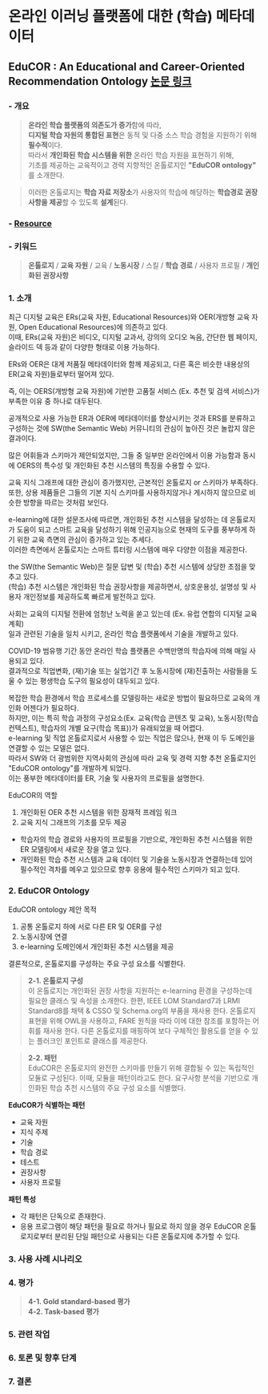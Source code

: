 # 온라인 이러닝 플랫폼에 대한 (학습) 메타데이터

## EduCOR : An Educational and Career-Oriented Recommendation Ontology **[논문 링크](https://arxiv.org/abs/2107.05522)**

### - 개요
> **온라인 학습 플랫폼의 의존도가 증가**함에 따라,   
> **디지털 학습 자원의 통합된 표현**은 동적 및 다중 소스 학습 경험을 지원하기 위해 **필수적**이다.   
> 따라서 **개인화된 학습 시스템을 위한** 온라인 학습 자원을 표현하기 위해,   
> 기초를 제공하는 교육적이고 경력 지향적인 온톨로지인 **"EduCOR ontology"** 를 소개한다.
   
> 이러한 온톨로지는 **학습 자료 저장소**가 사용자의 학습에 해당하는 **학습경로 권장사항을 제공**할 수 있도록 **설계**된다.

### - [Resource](https://tibonto.github.io/educor/)
### - 키워드
> **온톨로지** / **교육 자원** / 교육 / **노동시장** / 스킬 / **학습 경로** / 사용자 프로필 / **개인화된 권장사항**

### 1. 소개
최근 디지털 교육은 ERs(교육 자원, Educational Resources)와 OER(개방형 교육 자원, Open Educational Resources)에 의존하고 있다.   
이때, ERs(교육 자원)은 비디오, 디지털 교과서, 강의의 오디오 녹음, 간단한 웹 페이지, 슬라이드 덱 등과 같이 다양한 형태로 이용 가능하다.   

ERs와 OER은 대게 저품질 메타데이터와 함께 제공되고, 다른 혹은 비슷한 내용상의 ER(교육 자원)들로부터 떨어져 있다.   

즉, 이는 OERS(개방형 교육 자원)에 기반한 고품질 서비스 (Ex. 추천 및 검색 서비스)가 부족한 이유 중 하나로 대두된다.   

공개적으로 사용 가능한 ER과 OER에 메타데이터를 향상시키는 것과 ERS를 분류하고 구성하는 것에 SW(the Semantic Web) 커뮤니티의 관심이 높아진 것은 놀랍지 않은 결과이다.   

많은 어휘들과 스키마가 제안되었지만, 그들 중 일부만 온라인에서 이용 가능함과 동시에 OERS의 특수성 및 개인화된 추천 시스템의 특징을 수용할 수 있다.   

교육 지식 그래프에 대한 관심이 증가했지만, 근본적인 온톨로지 or 스키마가 부족하다.   
또한, 상용 제품들은 그들의 기본 지식 스키마를 사용하지않거나 게시하지 않으므로 비슷한 방향을 따르는 것처럼 보인다. 

e-learning에 대한 설문조사에 따르면, 개인화된 추천 시스템을 달성하는 데 온톨로지가 도움이 되고
스마트 교육을 달성하기 위해 인공지능으로 현재의 도구를 풍부하게 하기 위한 교육 측면의 관심이 증가하고 있는 추세다.   
이러한 측면에서 온톨로지는 스마트 튜터링 시스템에 매우 다양한 이점을 제공한다.   

the SW(the Semantic Web)은 질문 답변 및 (학습) 추천 시스템에 상당한 초점을 맞추고 있다.  
(학습) 추천 시스템은 개인화된 학습 권장사항을 제공하면서, 상호운용성, 설명성 및 사용자 개인정보를 제공하도록 빠르게 발전하고 있다.   

사회는 교육의 디지털 전환에 엄청난 노력을 쏟고 있는데 (Ex. 유럽 연합의 디지털 교육 계획)   
일과 관련된 기술을 일치 시키고, 온라인 학습 플랫폼에서 기술을 개발하고 있다.   

COVID-19 범유행 기간 동안 온라인 학습 플랫폼은 수백만명의 학습자에 의해 매일 사용되고 있다.   
결과적으로 직업변화, (재)기술 또는 실업기간 후 노동시장에 (재)진출하는 사람들을 도울 수 있는 평생학습 도구의 필요성이 대두되고 있다.   

복잡한 학습 환경에서 학습 프로세스를 모델링하는 새로운 방법이 필요하므로 교육의 개인화 어젠다가 필요하다.  
하지만, 이는 특히 학습 과정의 구성요소(Ex. 교육(학습 콘텐츠 및 교육), 노동시장(학습 컨텍스트), 학습자의 개별 요구(학습 목표))가 유래되었을 때 어렵다.   
e-learning 및 직업 온톨로지로서 사용할 수 있는 직업은 많으나, 현재 이 두 도메인을 연결할 수 있는 모델은 없다.   
따라서 SW와 더 광범위한 지역사회의 관심에 따라 교육 및 경력 지향 추천 온톨로지인 "EduCOR ontology"를 개발하게 되었다.   
이는 풍부한 메타데이터를 ER, 기술 및 사용자의 프로필을 설명한다.   

EduCOR의 역할
1) 개인화된 OER 추천 시스템을 위한 잠재적 프레임 워크
2) 교육 지식 그래프의 기초를 모두 제공
- 학습자의 학습 경로와 사용자의 프로필을 기반으로, 개인화된 추천 시스템을 위한 ER 모델링에서 새로운 장을 열고 있다.
- 개인화된 학습 추천 시스템과 교육 데이터 및 기술을 노동시장과 연결하는데 있어 필수적인 격차를 메우고 있으므로 향후 응용에 필수적인 스키마가 되고 있다.   


### 2. EduCOR Ontology
EduCOR ontology 제안 목적
1) 공통 온톨로지 하에 서로 다른 ER 및 OER를 구성
2) 노동시장에 연결
3) e-learning 도메인에서 개인화된 추천 시스템을 제공

결론적으로, 온톨로지를 구성하는 주요 구성 요소를 식별한다.

>**2-1. 온톨로지 구성**   
> 이 온톨로지는 개인화된 권장 사항을 지원하는 e-learning 환경을 구성하는데 필요한 클래스 및 속성을 소개한다.
> 한편, IEEE LOM Standard7과 LRMI Standard8를 채택 & CSSO 및 Schema.org의 부품을 재사용 한다.
> 온톨로지 표현을 위해 OWL을 사용하고, FARE 원칙을 따라 이에 대한 참조를 포함하는 어휘를 재사용 한다.
> 다른 온톨로지를 매핑하여 보다 구체적인 활용도를 얻을 수 있는 플러크인 포인트로 클래스를 제공한다.
   
>**2-2. 패턴**   
> EduCOR은 온톨로지의 완전한 스키마를 만들기 위해 결합될 수 있는 독립적인 모듈로 구성된다.
> 이때, 모듈을 패턴이라고도 한다.
> 요구사항 분석을 기반으로 개인화된 학습 추천 시스템의 주요 구성 요소를 식별했다.

**EduCOR가 식별하는 패턴**
- 교육 자원
- 지식 주제
- 기술
- 학습 경로
- 테스트
- 권장사항
- 사용자 프로필

**패턴 특성**
- 각 패턴은 단독으로 존재한다.   
- 응용 프로그램이 해당 패턴을 필요로 하거나 필요로 하지 않을 경우 EduCOR 온톨로지로부터 분리된 단일 패턴으로 사용되는 다른 온톨로지에 추가할 수 있다.   


### 3. 사용 사례 시나리오   
### 4. 평가   
>**4-1. Gold standard-based 평가**   
>**4-2. Task-based 평가**
### 5. 관련 작업      
### 6. 토론 및 향후 단계      
### 7. 결론
